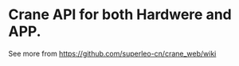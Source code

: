 # Crane API for both Hardwere and APP.

See more from https://github.com/superleo-cn/crane_web/wiki
